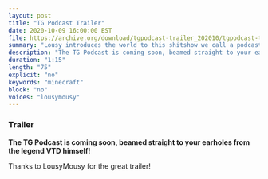 ```yaml
---
layout: post
title: "TG Podcast Trailer"
date: 2020-10-09 16:00:00 EST
file: https://archive.org/download/tgpodcast-trailer_202010/tgpodcast-trailer.mp3
summary: "Lousy introduces the world to this shitshow we call a podcast"
description: "The TG Podcast is coming soon, beamed straight to your earholes from the legend VTD himself!\nThanks to LousyMousy for the great trailer!"
duration: "1:15" 
length: "75"
explicit: "no" 
keywords: "minecraft"
block: "no" 
voices: "lousymousy"
---
```


### Trailer

**The TG Podcast is coming soon, beamed straight to your earholes from the legend VTD himself!**

Thanks to LousyMousy for the great trailer!
